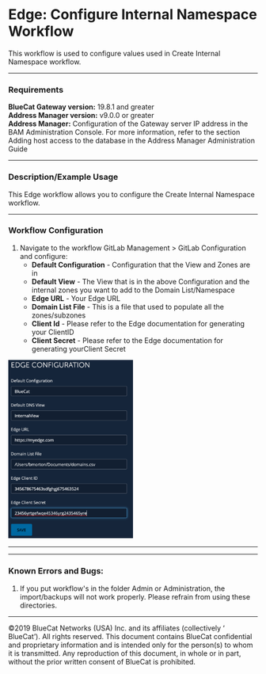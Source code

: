 # **Edge: Configure Internal Namespace Workflow**
This workflow is used to configure values used in Create Internal Namespace workflow.

___

### Requirements
**BlueCat Gateway version:** 19.8.1 and greater <br/>
**Address Manager version:** v9.0.0 or greater <br/>
**Address Manager:**  Configuration of the Gateway server IP address in the BAM Administration Console. For more information, refer to the section Adding host access to the database in the Address Manager Administration Guide </br>

___

### Description/Example Usage
This Edge workflow allows you to configure the Create Internal Namespace workflow. 

___

### Workflow Configuration

1.  Navigate to the workflow GitLab Management > GitLab Configuration and configure:
    * **Default Configuration** - Configuration that the View and Zones are in 
    * **Default View** - The View that is in the above Configuration and the internal zones you want to add to the Domain List/Namespace
    * **Edge URL** - Your Edge URL
    * **Domain List File** -  This is a file that used to populate all the zones/subzones
    * **Client Id** - Please refer to the Edge documentation for generating your ClientID
    * **Client Secret** - Please refer to the Edge documentation for generating yourClient Secret

<p align="left">
  <img width="50%" height="50%" src="img/EdgeConfig.png">
</p>

___


<!--
### Youtube Tutorial

<a href="http://www.youtube.com/watch?feature=player_embedded&v=YOUTUBE_VIDEO_ID_HERE" target="_blank">
 <img src="http://img.youtube.com/vi/YOUTUBE_VIDEO_ID_HERE/0.jpg" alt="IMAGE ALT TEXT HERE" width="240" height="180" border="10" />
</a>
-->

___

### Known Errors and Bugs: 

1)  If you put workflow's in the folder Admin or Administration, the import/backups will not work properly. Please refrain from using these directories.

___

©2019 BlueCat Networks (USA) Inc. and its affiliates (collectively ‘ BlueCat’). All rights reserved.
This document contains BlueCat confidential and proprietary information and is intended only for the person(s) to whom it is transmitted.
Any reproduction of this document, in whole or in part, without the prior written consent of BlueCat is prohibited.